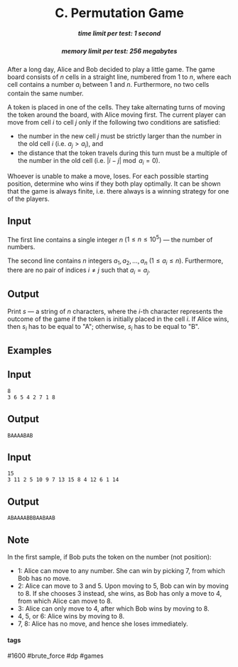 <h1 style='text-align: center;'> C. Permutation Game</h1>

<h5 style='text-align: center;'>time limit per test: 1 second</h5>
<h5 style='text-align: center;'>memory limit per test: 256 megabytes</h5>

After a long day, Alice and Bob decided to play a little game. The game board consists of $n$ cells in a straight line, numbered from $1$ to $n$, where each cell contains a number $a_i$ between $1$ and $n$. Furthermore, no two cells contain the same number. 

A token is placed in one of the cells. They take alternating turns of moving the token around the board, with Alice moving first. The current player can move from cell $i$ to cell $j$ only if the following two conditions are satisfied: 

* the number in the new cell $j$ must be strictly larger than the number in the old cell $i$ (i.e. $a_j > a_i$), and
* the distance that the token travels during this turn must be a multiple of the number in the old cell (i.e. $|i-j|\bmod a_i = 0$).

Whoever is unable to make a move, loses. For each possible starting position, determine who wins if they both play optimally. It can be shown that the game is always finite, i.e. there always is a winning strategy for one of the players.

## Input

The first line contains a single integer $n$ ($1 \le n \le 10^5$) — the number of numbers.

The second line contains $n$ integers $a_1, a_2, \ldots, a_n$ ($1 \le a_i \le n$). Furthermore, there are no pair of indices $i \neq j$ such that $a_i = a_j$.

## Output

Print $s$ — a string of $n$ characters, where the $i$-th character represents the outcome of the game if the token is initially placed in the cell $i$. If Alice wins, then $s_i$ has to be equal to "A"; otherwise, $s_i$ has to be equal to "B". 

## Examples

## Input


```
8  
3 6 5 4 2 7 1 8  

```
## Output


```
BAAAABAB  

```
## Input


```
15  
3 11 2 5 10 9 7 13 15 8 4 12 6 1 14  

```
## Output


```
ABAAAABBBAABAAB  

```
## Note

In the first sample, if Bob puts the token on the number (not position): 

* $1$: Alice can move to any number. She can win by picking $7$, from which Bob has no move.
* $2$: Alice can move to $3$ and $5$. Upon moving to $5$, Bob can win by moving to $8$. If she chooses $3$ instead, she wins, as Bob has only a move to $4$, from which Alice can move to $8$.
* $3$: Alice can only move to $4$, after which Bob wins by moving to $8$.
* $4$, $5$, or $6$: Alice wins by moving to $8$.
* $7$, $8$: Alice has no move, and hence she loses immediately.

 

#### tags 

#1600 #brute_force #dp #games 